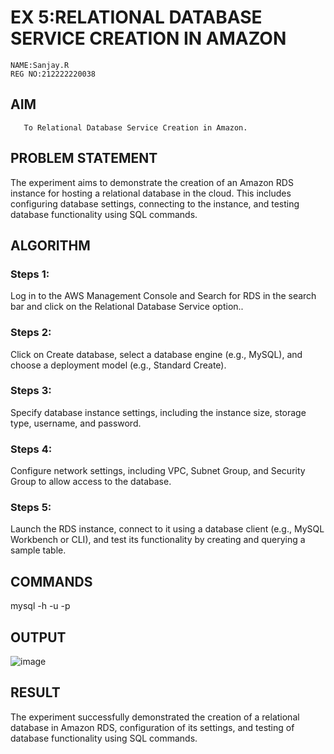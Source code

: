  # EX 5:RELATIONAL DATABASE SERVICE CREATION IN AMAZON
 ```
 NAME:Sanjay.R
 REG NO:212222220038
```
 
  ## AIM
       To Relational Database Service Creation in Amazon.
## PROBLEM STATEMENT
 The experiment aims to demonstrate the creation of an Amazon RDS instance for hosting a relational database in the cloud. This includes configuring database settings, connecting to the instance, and testing database functionality using SQL commands.

## ALGORITHM

 ### Steps 1:
 Log in to the AWS Management Console and Search for RDS in the search bar and click on the Relational Database Service option..

 ### Steps 2:
 Click on Create database, select a database engine (e.g., MySQL), and choose a deployment model (e.g., Standard Create).


 ### Steps 3:
 Specify database instance settings, including the instance size, storage type, username, and password.


 ### Steps 4:
 Configure network settings, including VPC, Subnet Group, and Security Group to allow access to the database.


 ### Steps 5:
 Launch the RDS instance, connect to it using a database client (e.g., MySQL Workbench or CLI), and test its functionality by creating and querying a sample table.


## COMMANDS
mysql -h <endpoint> -u <username> -p



## OUTPUT
![image](https://github.com/user-attachments/assets/cc980da4-211e-41bc-9f15-c68c3c4e17c8)


## RESULT
The experiment successfully demonstrated the creation of a relational database in Amazon RDS, configuration of its settings, and testing of database functionality using SQL commands.


 

  
